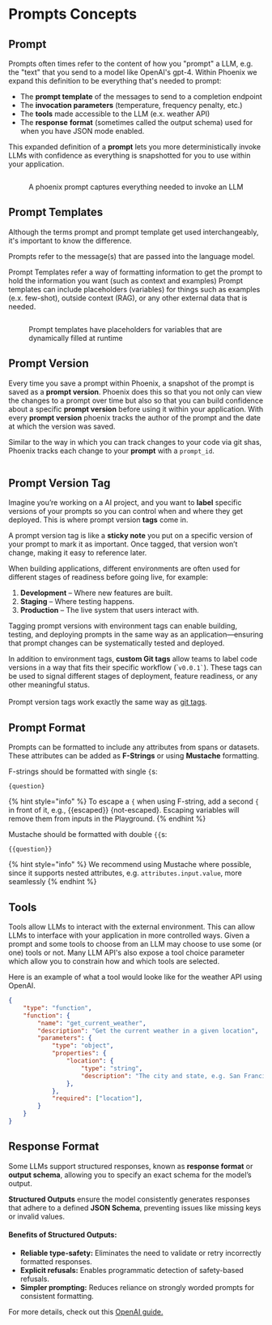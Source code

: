 # Prompts Concepts

## Prompt

Prompts often times refer to the content of how you "prompt" a LLM, e.g. the "text" that you send to a model like OpenAI's gpt-4. Within Phoenix we expand this definition to be everything that's needed to prompt:

* The **prompt template** of the messages to send to a completion endpoint
* The **invocation parameters** (temperature, frequency penalty, etc.)
* The **tools** made accessible to the LLM (e.x. weather API)
* The **response** **format** (sometimes called the output schema) used for when you have JSON mode enabled.

This expanded definition of a **prompt** lets you more deterministically invoke LLMs with confidence as everything is snapshotted for you to use within your application.

<figure><img src="https://storage.googleapis.com/arize-phoenix-assets/assets/images/phoenix_prompt.png" alt=""><figcaption><p>A phoenix prompt captures everything needed to invoke an LLM</p></figcaption></figure>

## Prompt Templates

Although the terms prompt and prompt template get used interchangeably, it's important to know the difference.

Prompts refer to the message(s) that are passed into the language model.

Prompt Templates refer a way of formatting information to get the prompt to hold the information you want (such as context and examples) Prompt templates can include placeholders (variables) for things such as examples (e.x. few-shot), outside context (RAG), or any other external data that is needed.

<figure><img src="https://storage.googleapis.com/arize-phoenix-assets/assets/images/prompt_template.png" alt=""><figcaption><p>Prompt templates have placeholders for variables that are dynamically filled at runtime</p></figcaption></figure>

## Prompt Version

Every time you save a prompt within Phoenix, a snapshot of the prompt is saved as a **prompt version**. Phoenix does this so that you not only can view the changes to a prompt over time but also so that you can build confidence about a specific **prompt version** before using it within your application. With every **prompt version** phoenix tracks the author of the prompt and the date at which the version was saved.

Similar to the way in which you can track changes to your code via git shas, Phoenix tracks each change to your **prompt** with a `prompt_id`.

<figure><img src="https://storage.googleapis.com/arize-phoenix-assets/assets/images/prompt_version_tags.png" alt=""><figcaption></figcaption></figure>

## Prompt Version Tag

Imagine you’re working on a AI project, and you want to **label** specific versions of your prompts so you can control when and where they get deployed. This is where prompt version **tags** come in.

A prompt version tag is like a **sticky note** you put on a specific version of your prompt to mark it as important. Once tagged, that version won’t change, making it easy to reference later.

When building applications, different environments are often used for different stages of readiness before going live, for example:

1. **Development** – Where new features are built.
2. **Staging** – Where testing happens.
3. **Production** – The live system that users interact with.

Tagging prompt versions with environment tags can enable building, testing, and deploying prompts in the same way as an application—ensuring that prompt changes can be systematically tested and deployed.

In addition to environment tags, **custom Git tags** allow teams to label code versions in a way that fits their specific workflow (\``` v0.0.1` ``). These tags can be used to signal different stages of deployment, feature readiness, or any other meaningful status.\
\
Prompt version tags work exactly the same way as [git tags](https://git-scm.com/book/en/v2/Git-Basics-Tagging).

## Prompt Format

Prompts can be formatted to include any attributes from spans or datasets. These attributes can be added as **F-Strings** or using **Mustache** formatting.

F-strings should be formatted with single `{`s:

```
{question}
```

{% hint style="info" %}
To escape a `{` when using F-string, add a second `{` in front of it, e.g., \{{escaped\}} {not-escaped}. Escaping variables will remove them from inputs in the Playground.
{% endhint %}

Mustache should be formatted with double `{{`s:

```
{{question}}
```

{% hint style="info" %}
We recommend using Mustache where possible, since it supports nested attributes, e.g. `attributes.input.value`, more seamlessly
{% endhint %}

## Tools

Tools allow LLMs to interact with the external environment. This can allow LLMs to interface with your application in more controlled ways. Given a prompt and some tools to choose from an LLM may choose to use some (or one) tools or not. Many LLM API's also expose a tool choice parameter which allow you to constrain how and which tools are selected.

Here is an example of what a tool would looke like for the weather API using OpenAI.

```json
{
    "type": "function",
    "function": {
        "name": "get_current_weather",
        "description": "Get the current weather in a given location",
        "parameters": {
            "type": "object",
            "properties": {
                "location": {
                    "type": "string",
                    "description": "The city and state, e.g. San Francisco, CA",
                },
            },
            "required": ["location"],
        }
    }
}
```

## Response Format

Some LLMs support structured responses, known as **response format** or **output schema**, allowing you to specify an exact schema for the model’s output.

**Structured Outputs** ensure the model consistently generates responses that adhere to a defined **JSON Schema**, preventing issues like missing keys or invalid values.

#### **Benefits of Structured Outputs:**

* **Reliable type-safety:** Eliminates the need to validate or retry incorrectly formatted responses.
* **Explicit refusals:** Enables programmatic detection of safety-based refusals.
* **Simpler prompting:** Reduces reliance on strongly worded prompts for consistent formatting.

For more details, check out this [OpenAI guide.](https://platform.openai.com/docs/guides/structured-outputs)
